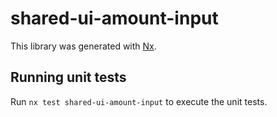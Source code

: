 # shared-ui-amount-input

This library was generated with [Nx](https://nx.dev).

## Running unit tests

Run `nx test shared-ui-amount-input` to execute the unit tests.
